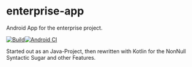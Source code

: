 # enterprise-app
Android App for the enterprise project.

[![Build](https://github.com/mytlogos/enterprise-app/actions/workflows/build.yml/badge.svg)](https://github.com/mytlogos/enterprise-app/actions/workflows/build.yml)[![Android CI](https://github.com/mytlogos/enterprise-app/actions/workflows/android.yml/badge.svg)](https://github.com/mytlogos/enterprise-app/actions/workflows/android.yml)

Started out as an Java-Project, then rewritten with Kotlin for the NonNull Syntactic Sugar and other Features.
